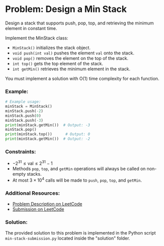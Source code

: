 # Problem: Design a Min Stack

Design a stack that supports push, pop, top, and retrieving the minimum element in constant time.

Implement the MinStack class:

- `MinStack()` initializes the stack object.
- `void push(int val)` pushes the element `val` onto the stack.
- `void pop()` removes the element on the top of the stack.
- `int top()` gets the top element of the stack.
- `int getMin()` retrieves the minimum element in the stack.

You must implement a solution with O(1) time complexity for each function.

### Example:

```python
# Example usage:
minStack = MinStack()
minStack.push(-2)
minStack.push(0)
minStack.push(-3)
print(minStack.getMin())  # Output: -3
minStack.pop()
print(minStack.top())      # Output: 0
print(minStack.getMin())  # Output: -2
```

### Constraints:

- $-2^{31} \leq \text{val} \leq 2^{31} - 1$
- Methods `pop`, `top`, and `getMin` operations will always be called on non-empty stacks.
- At most $3 \times 10^4$ calls will be made to `push`, `pop`, `top`, and `getMin`.

### Additional Resources:
- [Problem Description on LeetCode](https://leetcode.com/problems/min-stack/)
- [Submission on LeetCode](https://leetcode.com/problems/min-stack/submissions/1241136254)

### Solution:
The provided solution to this problem is implemented in the Python script `min-stack-submission.py` located inside the "solution" folder.
